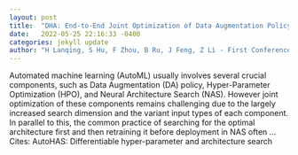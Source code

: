 ```yaml
---
layout: post
title:  "DHA: End-to-End Joint Optimization of Data Augmentation Policy, Hyper-parameter and Architecture"
date:   2022-05-25 22:16:33 -0400
categories: jekyll update
author: "H Lanqing, S Hu, F Zhou, B Ru, J Feng, Z Li - First Conference on Automated …, 2022"
---
```

Automated machine learning (AutoML) usually involves several crucial components, such as Data Augmentation (DA) policy, Hyper-Parameter Optimization (HPO), and Neural Architecture Search (NAS). However joint optimization of these components remains challenging due to the largely increased search dimension and the variant input types of each component. In parallel to this, the common practice of searching for the optimal architecture first and then retraining it before deployment in NAS often … Cites: ‪AutoHAS: Differentiable hyper-parameter and architecture search‬